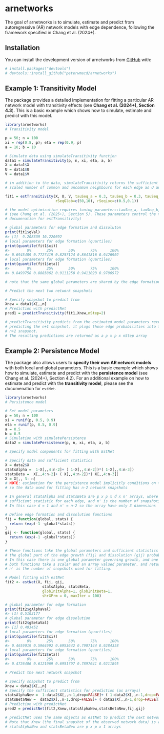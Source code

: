 
<!-- README.md is generated from README.Rmd. Please edit that file -->

# arnetworks

The goal of arnetworks is to simulate, estimate and predict from
autoregressive (AR) network models with edge dependence, following the
framework specified in Chang et al. (2024+).

## Installation

You can install the development version of arnetworks from
[GitHub](https://github.com/) with:

``` r
# install.packages("devtools")
# devtools::install_github("peterwmacd/arnetworks")
```

## Example 1: Transitivity Model

The package provides a detailed implementation for fitting a particular
AR network model with transitivity effects (see **Chang et al. (2024+),
Section 4.3**). This is a basic example which shows how to simulate,
estimate and predict with this model.

``` r
library(arnetworks)
# Transitivity model

p = 50; n = 100
xi = rep(0.8, p); eta = rep(0.9, p)
a = 10; b = 10

# Simulate data using simulateTransitivity function
data1 = simulateTransitivity(p, n, xi, eta, a, b)
X = data1$X
U = data1$U
V = data1$V

# in addition to the data, simulateTransitivity returns the sufficient statistics, the
# scaled number of common and uncommon neighbours for each edge as U and V respectively

fit1 = estTransitivity(X, U, V, tauSeq_a = 0.3, tauSeq_b = 0.3, tauSeq_xi = 0.05, tauSeq_eta = 0.05,
                       rSeqGlob=c(50,10), rSeqLoc=c(0.5,0.1))

# the model optimization requires tuning parameters:tauSeq_a, tauSeq_b, tauSeq_xi, tauSeq_eta, rSeqGlob and rSeqLoc
# (see Chang et al. (2025+), Section 5). These parameters control the tau values used in the projection-based refinement step and radius of search for the estimator refinement. Default values are provided if not specified (see the
# documenation for estTransitivity)

# global parameters for edge formation and dissoluton
print(fit1$gVal)
#> [1]  9.208339 10.220692
# local parameters for edge formation (quartiles)
print(quantile(fit1$xi))
#>        0%       25%       50%       75%      100% 
#> 0.6945489 0.7727419 0.8257124 0.8641816 0.9426902
# local parameters for edge formation (quartiles)
print(quantile(fit1$eta))
#>        0%       25%       50%       75%      100% 
#> 0.8499758 0.8883862 0.9111250 0.9411023 0.9786972

# note that the same global parameters are shared by the edge formation and dissolution models

# Predict the next two network snapshots

# Specify snapshot to predict from
Xnew = data1$X[,,n]
# Prediction with predictNet
pred1 = predictTransitivity(fit1,Xnew,nStep=2)

# predictTransitivity predicts from the estimated model parameters recursively; that is, after
# predicting the n+1 snapshot, it plugs those edge probabilities into the model again to predict the
# n+2 snapshot.
# The resulting predictions are returned as a p x p x nStep array
```

## Example 2: Persistence Model

The package also allows users to **specify their own AR network models**
with both local and global parameters. This is a basic example which
shows how to simulate, estimate and predict with the **persistence
model** (see Chang et al. (2024+), Section 4.2). For an additional
example on how to estimate and predict with the **transitivity model**,
please see the documenation for `estNet`.

``` r
library(arnetworks)
# Persistence model

# Set model parameters
p = 50; n = 100
xi = runif(p, 0.5, 0.9)
eta = runif(p, 0.5, 0.9)
a = 0.5
b = 0.5
# Simulation with simulatePersistence
data2 = simulatePersistence(p, n, xi, eta, a, b)

# Specify model components for fitting with EstNet

# Specify data and sufficient statistics
X = data2$X
statsAlpha =  1-X[,,4:n-2]+ ( 1-X[,,4:n-2])*( 1-X[,,4:n-3])
statsBeta =  X[,,4:n-2]+ ( X[,,4:n-2])*( X[,,4:n-3])
X = X[,, 3: n]
# NOTE: estimation for the persistence model implicitly conditions on the first two network snapshots,
# so the data used for fitting has n-2 network snapshots

# In general statsAlpha and statsBeta are p x p x d x n' arrays, where d is the dimension of the 
# sufficient statistic for each edge, and n' is the number of snapshots used for fitting. 
# In this case d = 1 and n' = n-2 so the array have only 3 dimensions

# Define edge formation and dissolution functions
fij = function(global, stats) {
  return (exp(-1 -global*stats))
}
gij <- function(global, stats) {
  return (exp(-1 -global*stats))
}

# These functions take the global parameters and sufficient statistics as input and return
# the global part of the edge growth (fij) and dissolution (gij) probabilities.
# In this case there is one global parameter governing growth, and one governing dissolution, so
# both functions take a scalar and an array valued parameter, and return p x p x n' arrays, where
# n' is the number of snapshots used for fitting.

# Model fitting with estNet
fit2 <- estNet(X, fij, gij, 
                 statsAlpha, statsBeta, 
                 globInitAlpha=1, globInitBeta=1,
                 shrGPrm = 0, maxIter = 100)

# global parameter for edge formation
print(fit2$gAlphaVal)
#> [1] 0.5103177
# global parameter for edge dissolution
print(fit2$gBetaVal)
#> [1] 0.483452
# local parameters for edge formation (quartiles)
print(quantile(fit2$xi))
#>        0%       25%       50%       75%      100% 
#> 0.4659019 0.5964992 0.6953642 0.7907144 0.9284358
# local parameters for edge formation (quartiles)
print(quantile(fit2$eta))
#>        0%       25%       50%       75%      100% 
#> 0.4726406 0.6121069 0.6951797 0.7897641 0.9211895

# Predict the next network snapshot

# Specify snapshot to predict from
Xnew = data2$X[,,n]
# Specify the sufficient statistics for prediction (as arrays)
statsAlphaNew =  1-data2$X[,,n-1,drop=FALSE]+ ( 1-data2$X[,,n-1,drop=FALSE])*( 1-data2$X[,,n-2,drop=FALSE])
statsBetaNew =  data2$X[,,n-1,drop=FALSE]+ ( data2$X[,,n-1,drop=FALSE])*( data2$X[,,n-2,drop=FALSE])
# Prediction with predictNet
pred2 = predictNet(fit2,Xnew,statsAlphaNew,statsBetaNew,fij,gij)

# predictNet uses the same objects as estNet to predict the next network snapshot.
# Note that Xnew (the final snapshot of the observed network data) is a p x p matrix, while 
# statsAlphaNew and statsBetaNew are p x p x 1 arrays
```

